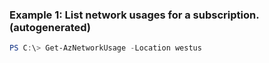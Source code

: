 ### Example 1: List network usages for a subscription. (autogenerated)
```powershell
PS C:\> Get-AzNetworkUsage -Location westus
```


